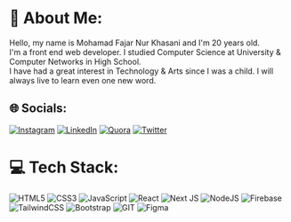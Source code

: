 # 💫 About Me:
Hello, my name is Mohamad Fajar Nur Khasani and I'm 20 years old.<br>I'm a front end web developer. I studied Computer Science at University & Computer Networks in High School.<br>I have had a great interest in Technology & Arts since I was a child. I will always live to learn even one new word.


## 🌐 Socials:
[![Instagram](https://img.shields.io/badge/Instagram-%23E4405F.svg?logo=Instagram&logoColor=white)](https://instagram.com/holy.jar_) [![LinkedIn](https://img.shields.io/badge/LinkedIn-%230077B5.svg?logo=linkedin&logoColor=white)](https://www.linkedin.com/in/mohamadfajarnurkhasani/) [![Quora](https://img.shields.io/badge/Wordpress-%23B92B27.svg?logo=Wordpress&logoColor=white)](https://mhmdfjr.wordpress.com/) [![Twitter](https://img.shields.io/badge/Twitter-%231DA1F2.svg?logo=X&logoColor=white)](https://twitter.com/mohfajarnk) 

# 💻 Tech Stack:
![HTML5](https://img.shields.io/badge/html5-%23E34F26.svg?style=for-the-badge&logo=html5&logoColor=white) ![CSS3](https://img.shields.io/badge/css3-%231572B6.svg?style=for-the-badge&logo=css3&logoColor=white) ![JavaScript](https://img.shields.io/badge/javascript-%23323330.svg?style=for-the-badge&logo=javascript&logoColor=%23F7DF1E) ![React](https://img.shields.io/badge/react-%2320232a.svg?style=for-the-badge&logo=react&logoColor=%2361DAFB) ![Next JS](https://img.shields.io/badge/Next-black?style=for-the-badge&logo=next.js&logoColor=white) ![NodeJS](https://img.shields.io/badge/node.js-6DA55F?style=for-the-badge&logo=node.js&logoColor=white) ![Firebase](https://img.shields.io/badge/Firebase-fc6d26?style=for-the-badge&logo=firebase&logoColor=white) ![TailwindCSS](https://img.shields.io/badge/tailwindcss-%2338B2AC.svg?style=for-the-badge&logo=tailwind-css&logoColor=white) ![Bootstrap](https://img.shields.io/badge/bootstrap-%238511FA.svg?style=for-the-badge&logo=bootstrap&logoColor=white) ![GIT](https://img.shields.io/badge/Git-fc6d26?style=for-the-badge&logo=git&logoColor=white) ![Figma](https://img.shields.io/badge/figma-%23F24E1E.svg?style=for-the-badge&logo=figma&logoColor=white)

<!-- Proudly created with GPRM ( https://gprm.itsvg.in ) -->
